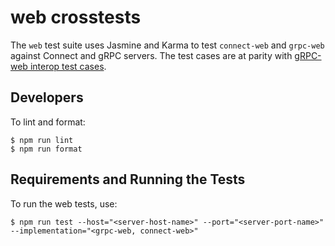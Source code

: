 web crosstests
===============

The `web` test suite uses Jasmine and Karma to test `connect-web` and `grpc-web` against Connect
and gRPC servers. The test cases are at parity with [gRPC-web interop test cases][grpc-web-interop].

## Developers

To lint and format:

```
$ npm run lint
$ npm run format
```

## Requirements and Running the Tests

To run the web tests, use:

```
$ npm run test --host="<server-host-name>" --port="<server-port-name>" --implementation="<grpc-web, connect-web>"
```

[grpc-web-interop]: https://github.com/grpc/grpc-web/blob/master/doc/interop-test-descriptions.md
